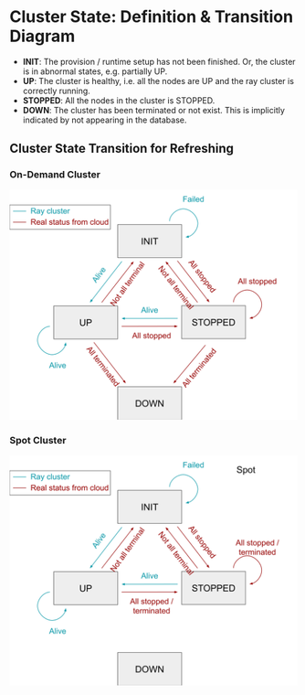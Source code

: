 # Cluster State: Definition & Transition Diagram

* **INIT**: The provision / runtime setup has not been finished. Or, the cluster is in abnormal states, e.g. partially UP.
* **UP**: The cluster is healthy, i.e. all the nodes are UP and the ray cluster is correctly running.
* **STOPPED**: All the nodes in the cluster is STOPPED.
* **DOWN**: The cluster has been terminated or not exist. This is implicitly indicated by not appearing in the database.

## Cluster State Transition for Refreshing
### On-Demand Cluster
<!-- Image edited in https://docs.google.com/presentation/d/1PFNw6OYnr5rh4gKPvg43nmP_t1W0AXvyjszE7nNHPQ0/edit?usp=sharing -->
![Transition Diagram for On Demand](figures/cluster-state-transition.svg)

### Spot Cluster
<!-- Image edited in https://docs.google.com/presentation/d/1PFNw6OYnr5rh4gKPvg43nmP_t1W0AXvyjszE7nNHPQ0/edit?usp=sharing -->
![Transition Diagram for On Demand](figures/cluster-state-transition-spot.svg)

